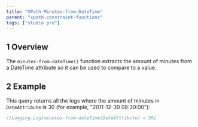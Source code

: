```yaml
---
title: "XPath Minutes-from-DateTime"
parent: "xpath-constraint-functions"
tags: ["studio pro"]
---
```


## 1 Overview

The `minutes-from-dateTime()` function extracts the amount of minutes from a DateTime attribute so it can be used to compare to a value.

## 2 Example

This query returns all the logs where the amount of minutes in `DateAttribute` is 30 (for example, "2011-12-30 08:30:00"):

```java
//Logging.Log[minutes-from-dateTime(DateAttribute) = 30]
```
